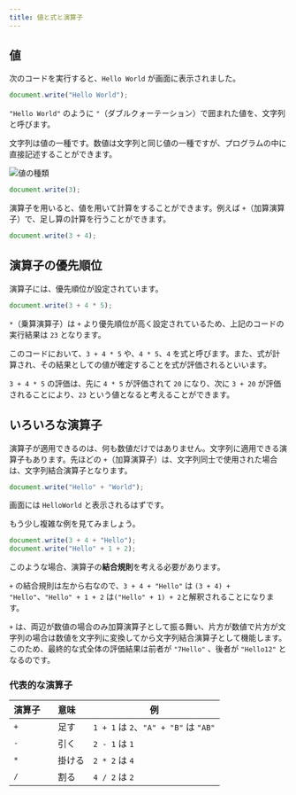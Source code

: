 ```yaml
---
title: 値と式と演算子
---
```


## <Term type="javascriptValue">値</Term>

次のコードを実行すると、`Hello World` が画面に表示されました。

```javascript title="script.js"
document.write("Hello World");
```

`"Hello World"` のように `"`（ダブルクォーテーション）で囲まれた<Term strong type="javascriptValue">値</Term>を、<Term strong type="javascriptString">文字列</Term>と呼びます。

<Term type="javascriptString">文字列</Term>は<Term type="javascriptValue">値</Term>の一種です。<Term type="javascriptNumber">数値</Term>は<Term type="javascriptString">文字列</Term>と同じ<Term type="javascriptValue">値</Term>の一種ですが、プログラムの中に直接記述することができます。

![値の種類](./value-types.drawio.svg)

```javascript title="script.js"
document.write(3);
```

<p><Term strong type="javascriptOperator">演算子</Term>を用いると、<Term type="javascriptValue">値</Term>を用いて計算をすることができます。例えば <code>+</code>（加算<Term type="javascriptOperator">演算子</Term>）で、足し算の計算を行うことができます。</p>

```javascript title="script.js"
document.write(3 + 4);
```

## <Term type="javascriptOperator">演算子</Term>の<Term type="javascriptOperatorPriority">優先順位</Term>

<p><Term type="javascriptOperator">演算子</Term>には、<Term type="javascriptOperatorPriority">優先順位</Term>が設定されています。</p>

```javascript title="script.js"
document.write(3 + 4 * 5);
```

`*`（乗算<Term type="javascriptOperator">演算子</Term>）は `+` より<Term type="javascriptOperatorPriority">優先順位</Term>が高く設定されているため、上記のコードの実行結果は `23` となります。

このコードにおいて、`3 + 4 * 5` や、`4 * 5`、`4` を<Term strong type="javascriptExpression">式</Term>と呼びます。また、<Term type="javascriptExpression">式</Term>が計算され、その結果としての<Term type="javascriptValue">値</Term>が確定することを式が<Term strong type="javascriptEvaluation">評価</Term>されるといいます。

`3 + 4 * 5` の<Term type="javascriptEvaluation">評価</Term>は、先に `4 * 5` が<Term type="javascriptEvaluation">評価</Term>されて `20` になり、次に `3 + 20` が<Term type="javascriptEvaluation">評価</Term>されることにより、`23` という<Term type="javascriptValue">値</Term>となると考えることができます。

## いろいろな<Term type="javascriptOperator">演算子</Term>

<p><Term type="javascriptOperator">演算子</Term>が適用できるのは、何も<Term type="javascriptNumber">数値</Term>だけではありません。<Term type="javascriptString">文字列</Term>に適用できる<Term type="javascriptOperator">演算子</Term>もあります。先ほどの <code>+</code>（加算<Term type="javascriptOperator">演算子</Term>）は、<Term type="javascriptString">文字列</Term>同士で使用された場合は、<Term type="javascriptString">文字列</Term>結合<Term type="javascriptOperator">演算子</Term>となります。</p>

```javascript title="script.js"
document.write("Hello" + "World");
```

画面には `HelloWorld` と表示されるはずです。

もう少し複雑な例を見てみましょう。

```javascript title="script.js"
document.write(3 + 4 + "Hello");
document.write("Hello" + 1 + 2);
```

このような場合、<Term type="javascriptOperator">演算子</Term>の**結合規則**を考える必要があります。

`+` の結合規則は左から右なので、`3 + 4 + "Hello"` は `(3 + 4) + "Hello"`、`"Hello" + 1 + 2` は`("Hello" + 1) + 2`と解釈されることになります。

`+` は、両辺が<Term type="javascriptNumber">数値</Term>の場合のみ加算<Term type="javascriptOperator">演算子</Term>として振る舞い、片方が<Term type="javascriptNumber">数値</Term>で片方が<Term type="javascriptString">文字列</Term>の場合は<Term type="javascriptNumber">数値</Term>を<Term type="javascriptString">文字列</Term>に変換してから<Term type="javascriptString">文字列</Term>結合<Term type="javascriptOperator">演算子</Term>として機能します。このため、最終的な<Term type="javascriptExpression">式</Term>全体の<Term type="javascriptEvaluation">評価</Term>結果は前者が `"7Hello"` 、後者が `"Hello12"` となるのです。

### 代表的な演算子

| 演算子 | 意味     | 例                                    |
| ------ | -------- | ------------------------------------- |
| `+`    | 　足す   | `1 + 1` は `2`、`"A" + "B"` は `"AB"` |
| `-`    | 　引く   | `2 - 1` は `1`                        |
| `*`    | 　掛ける | `2 * 2` は `4`                        |
| `/`    | 　割る   | `4 / 2` は `2`                        |
